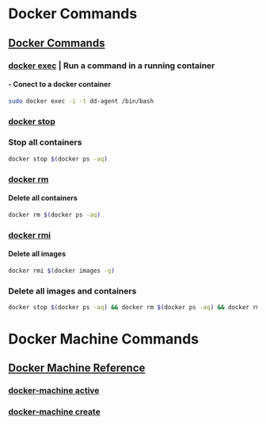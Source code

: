# Docker Commands
## [Docker Commands](https://docs.docker.com/engine/reference/commandline/docker/#child-commands)

### [docker exec](https://docs.docker.com/engine/reference/commandline/exec/) | Run a command in a running container
#### - Conect to a docker container
```bash
sudo docker exec -i -t dd-agent /bin/bash
```

### [docker stop](https://docs.docker.com/engine/reference/commandline/stop/)
### Stop all containers
```bash
docker stop $(docker ps -aq)
```

### [docker rm](https://docs.docker.com/engine/reference/commandline/rm/)
#### Delete all containers
```bash
docker rm $(docker ps -aq)
```

### [docker rmi](https://docs.docker.com/engine/reference/commandline/rmi/)
#### Delete all images
```bash
docker rmi $(docker images -q)
```

### Delete all images and containers
```bash
docker stop $(docker ps -aq) && docker rm $(docker ps -aq) && docker rmi $(docker images -q)
```


# Docker Machine Commands
## [Docker Machine Reference](https://docs.docker.com/machine/reference/)

### [docker-machine active](https://docs.docker.com/machine/reference/active/)
### [docker-machine create](https://docs.docker.com/machine/reference/create/)
